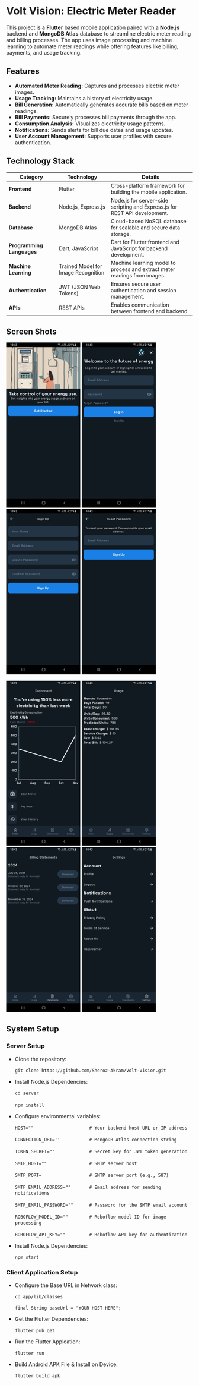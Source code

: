 # Volt Vision: Electric Meter Reader
This project is a **Flutter** based mobile application paired with a **Node.js** backend and **MongoDB Atlas** database to streamline electric meter reading and billing processes. The app uses image processing and machine learning to automate meter readings while offering features like billing, payments, and usage tracking.

## Features
- **Automated Meter Reading:** Captures and processes electric meter images.
- **Usage Tracking:** Maintains a history of electricity usage.
- **Bill Generation:** Automatically generates accurate bills based on meter readings.
- **Bill Payments:** Securely processes bill payments through the app.
- **Consumption Analysis:** Visualizes electricity usage patterns.
- **Notifications:** Sends alerts for bill due dates and usage updates.
- **User Account Management:** Supports user profiles with secure authentication.

## Technology Stack

| **Category**              | **Technology**                             | **Details**                                                                 |
|----------------------------|--------------------------------------------|-----------------------------------------------------------------------------|
| **Frontend**               | Flutter                                   | Cross-platform framework for building the mobile application.              |
| **Backend**                | Node.js, Express.js                       | Node.js for server-side scripting and Express.js for REST API development. |
| **Database**               | MongoDB Atlas                             | Cloud-based NoSQL database for scalable and secure data storage.           |
| **Programming Languages**  | Dart, JavaScript                          | Dart for Flutter frontend and JavaScript for backend development.          |
| **Machine Learning**       | Trained Model for Image Recognition       | Machine learning model to process and extract meter readings from images.  |
| **Authentication**         | JWT (JSON Web Tokens)                     | Ensures secure user authentication and session management.                 |
| **APIs**                   | REST APIs                                 | Enables communication between frontend and backend.                        |

## Screen Shots

<img src="./screens/welcome.jpg" width=200 /> <img src="./screens/login.jpg" width=200 /> <img src="./screens/register.jpg" width=200 /> <img src="./screens/forgotPassword.jpg" width=200 />

<img src="./screens/dashboard.jpg" width=200 /> <img src="./screens/usage.jpg" width=200 /> <img src="./screens/statements.jpg" width=200 /> <img src="./screens/settings.jpg" width=200 />

## System Setup

### Server Setup
- Clone the repository:
  
  ```
  git clone https://github.com/Sheroz-Akram/Volt-Vision.git
  ```
  
- Install Node.js Dependencies:
  
  ```
  cd server

  npm install
  ```
  
- Configure environmental variables:
  
  ```
  HOST=""                     # Your backend host URL or IP address

  CONNECTION_URI=''           # MongoDB Atlas connection string

  TOKEN_SECRET=""             # Secret key for JWT token generation

  SMTP_HOST=""                # SMTP server host

  SMTP_PORT=                  # SMTP server port (e.g., 587)

  SMTP_EMAIL_ADDRESS=""       # Email address for sending notifications

  SMTP_EMAIL_PASSWORD=""      # Password for the SMTP email account

  ROBOFLOW_MODEL_ID=""        # Roboflow model ID for image processing

  ROBOFLOW_API_KEY=""         # Roboflow API key for authentication
  ```

- Install Node.js Dependencies:
  
  ```
  npm start
  ```
  
### Client Application Setup

- Configure the Base URL in Network class:

  ```
  cd app/lib/classes
  ```

  ```
  final String baseUrl = "YOUR HOST HERE";
  ```

- Get the Flutter Dependencies:

  ```
  flutter pub get
  ```

- Run the Flutter Applcation:

  ```
  flutter run
  ```

- Build Android APK File & Install on Device:

  ```
  flutter build apk
  ```
